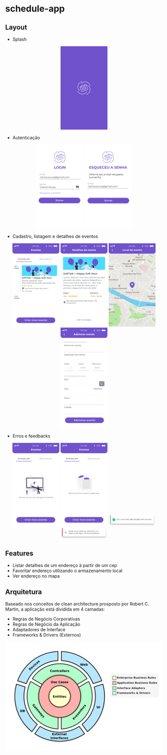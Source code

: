 # schedule-app



## Layout


- Splash
<p align="center">
  <img src="images/splash.png" width="150">
</p>

- Autenticação
<p align="center">
  <img src="images/login.png" width="150">
  <img src="images/forgot-password.png" width="150">
</p>

- Cadastro, listagem e detalhes de eventos
<p align="center">
  <img src="images/event-list.png" width="150">
  <img src="images/event-info.png" width="150">
  <img src="images/event-map.png" width="150">
    <img src="images/event-form.png" width="150">

</p>

- Erros e feedbacks
<p align="center">
  <img src="images/error-state.png" width="150">
  <img src="images/empty-state.png" width="150">
  <img src="images/feedback-success.png" width="150">
  <img src="images/feedback-error.png" width="150">
</p>


## Features

- Listar detalhes de um endereço à partir de um cep
- Favoritar endereço utilizando o armazenamento local
- Ver endereço no mapa



## Arquitetura

Baseado nos conceitos de clean architecture prosposto por Robert C. Martin, a aplicação está dividida em 4 camadas:

- Regras de Negócio Corporativas
- Regras de Negócio da Aplicação
- Adaptadores de Interface
- Frameworks & Drivers (Externos)

<p align="center">
  <img src="https://raw.githubusercontent.com/Flutterando/Clean-Dart/master/imgs/img3.png" width="600">
</p>


